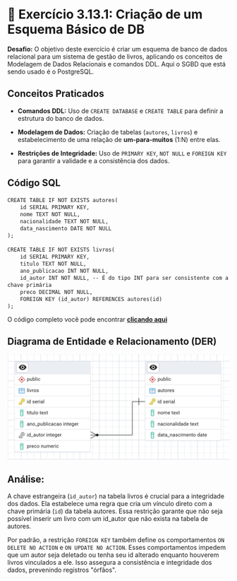 📁 Exercício 3.13.1: Criação de um Esquema Básico de DB
=======================================================

**Desafio:** O objetivo deste exercício é criar um esquema de banco de dados relacional para um sistema de gestão de livros, aplicando os conceitos de Modelagem de Dados Relacionais e comandos DDL. Aqui o SGBD que está sendo usado é o PostgreSQL.



## Conceitos Praticados

-   **Comandos DDL:** Uso de `CREATE DATABASE` e `CREATE TABLE` para definir a estrutura do banco de dados.

-   **Modelagem de Dados:** Criação de tabelas (`autores`, `livros`) e estabelecimento de uma relação de **um-para-muitos** (1:N) entre elas.

-   **Restrições de Integridade:** Uso de `PRIMARY KEY`, `NOT NULL` e `FOREIGN KEY` para garantir a validade e a consistência dos dados.

## Código SQL


```
CREATE TABLE IF NOT EXISTS autores(
	id SERIAL PRIMARY KEY,
	nome TEXT NOT NULL,
	nacionalidade TEXT NOT NULL,
	data_nascimento DATE NOT NULL
);

CREATE TABLE IF NOT EXISTS livros(
	id SERIAL PRIMARY KEY,
	titulo TEXT NOT NULL,
	ano_publicacao INT NOT NULL,
	id_autor INT NOT NULL, -- É do tipo INT para ser consistente com a chave primária
	preco DECIMAL NOT NULL,
	FOREIGN KEY (id_autor) REFERENCES autores(id)
);

```
O código completo você pode encontrar **[clicando aqui](../codigo.sql)**

## Diagrama de Entidade e Relacionamento (DER)
![DER Crow's Foot ](imgs/DER.png)

## Análise:

A chave estrangeira (`id_autor`) na tabela livros é crucial para a integridade dos dados. Ela estabelece uma regra que cria um vínculo direto com a chave primária (`id`) da tabela autores. Essa restrição garante que não seja possível inserir um livro com um id_autor que não exista na tabela de autores.

Por padrão, a restrição `FOREIGN KEY` também define os comportamentos `ON DELETE NO ACTION` e `ON UPDATE NO ACTION`. Esses comportamentos impedem que um autor seja deletado ou tenha seu id alterado enquanto houverem livros vinculados a ele. Isso assegura a consistência e integridade dos dados, prevenindo registros "órfãos".